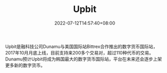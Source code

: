 ﻿---
weight: 
title: "Upbit"
description: "Upbit可视为是韩国B网，是韩国金融科技公司Dunamu与美国国际站Bittrex合作推出的数字货币国际站，目前支持200多个交易对，超过110种代币的交易"
date: 2022-07-12T14:57:40+08:00
lastmod: 2022-07-12T14:57:40+08:00
draft: false
authors: ["Simon"]
featuredImage: "upbit.webp"
link: "https://upbit.com/"
tags: ["交易所","Upbit 翻译站点"]
categories: ["navigation"]
navigation: ["交易所"]
lightgallery: true
toc: true
pinned: false
recommend: false
recommend1: false
---
Upbit是融科技公司Dunamu与美国国际站Bittrex合作推出的数字货币国际站，2017年10月月底上线，目前支持来200多个交易对，超过110种代币的交易。Dunamu预计Upbit将成为韩国最大的数字货币国际站，平台在未来还会逐步上架更多新的数字货币。

